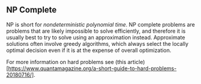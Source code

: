 ## NP Complete

NP is short for *nondeterministic polynomial time*. NP complete problems are problems that are likely impossible to solve efficiently, and therefore it is usually best to try to solve using an approximation instead. Approximate solutions often involve greedy algorithms, which always select the locally optimal decision even if it is at the expense of overall optimization.

For more information on hard problems see (this article)[https://www.quantamagazine.org/a-short-guide-to-hard-problems-20180716/].
